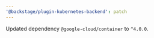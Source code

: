 ```yaml
---
'@backstage/plugin-kubernetes-backend': patch
---
```


Updated dependency `@google-cloud/container` to `^4.0.0`.
